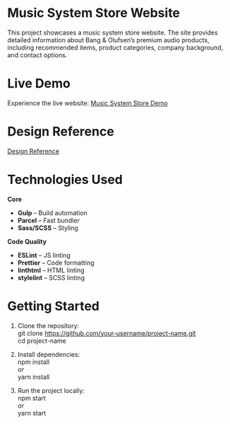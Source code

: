 # Music System Store Website
This project showcases a music system store website. The site provides detailed information about Bang & Olufsen’s premium audio products, including recommended items, product categories, company background, and contact options.

# Live Demo
Experience the live website: [Music System Store Demo](https://yanaovcharyk.github.io/landing-page/)

# Design Reference
[Design Reference](https://www.figma.com/design/DtkQmQ797hk0nI4KfMi2Uq/BOSE-New-Version?node-id=6817-212&t=7fh8gL5ruI6PUEDe-0)

# Technologies Used
**Core**
- **Gulp** – Build automation
- **Parcel** – Fast bundler
- **Sass/SCSS** – Styling

**Code Quality**
- **ESLint** – JS linting
- **Prettier** – Code formatting
- **linthtml** – HTML linting
- **stylelint** – SCSS linting

# Getting Started
1. Clone the repository:  
git clone https://github.com/your-username/project-name.git  
cd project-name  

2. Install dependencies:  
npm install  
*or*  
yarn install  

3. Run the project locally:  
npm start  
*or*  
yarn start  
